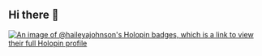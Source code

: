 ## Hi there 👋

[![An image of @haileyajohnson's Holopin badges, which is a link to view their full Holopin profile](https://holopin.me/haileyajohnson)](https://holopin.io/@haileyajohnson)

<!--
**haileyajohnson/haileyajohnson** is a ✨ _special_ ✨ repository because its `README.md` (this file) appears on your GitHub profile.

Here are some ideas to get you started:

- 🔭 I’m currently working on ...
- 🌱 I’m currently learning ...
- 👯 I’m looking to collaborate on ...
- 🤔 I’m looking for help with ...
- 💬 Ask me about ...
- 📫 How to reach me: ...
- 😄 Pronouns: ...
- ⚡ Fun fact: ...
-->
